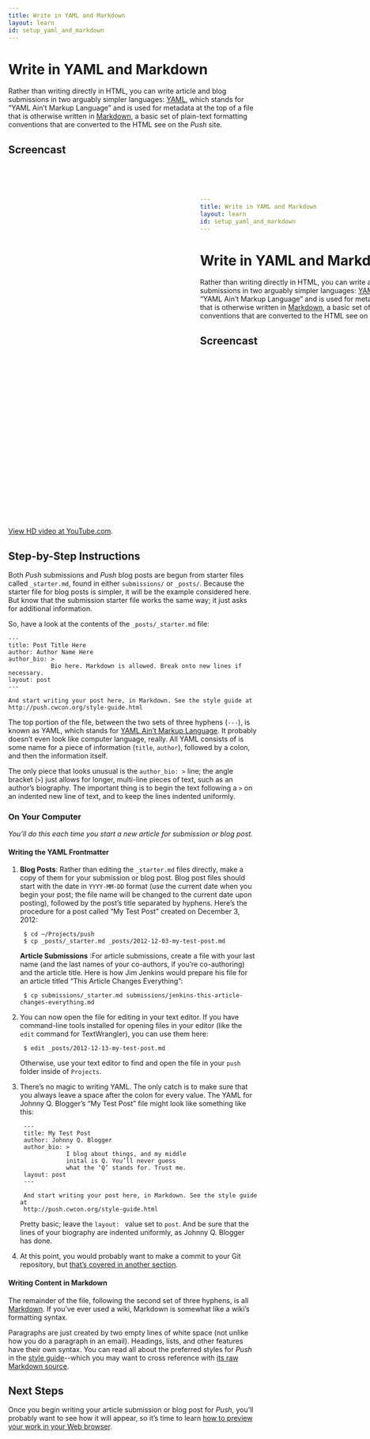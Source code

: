 ```yaml
---
title: Write in YAML and Markdown
layout: learn
id: setup_yaml_and_markdown
---
```


# Write in YAML and Markdown

Rather than writing directly in HTML, you can write article and blog submissions in two arguably
simpler languages: [YAML](http://www.yaml.org/), which stands for “YAML Ain’t Markup Language” and
is used for metadata at the top of a file that is otherwise written in
[Markdown](http://daringfireball.net/projects/markdown/syntax#overview), a basic set of plain-text
formatting conventions that are converted to the HTML see on the *Push* site.

## Screencast

<div class="video-container">
  <iframe width="1280" height="720" src="?rel=0" frameborder="0" allowfullscreen="allowfullscreen"> </iframe>
</div>

[View HD video at YouTube.com](http://www.youtube.com/watch_popup?v=AAAAAAAAAAAAA&hd=1).

## Step-by-Step Instructions

Both *Push* submissions and *Push* blog posts are begun from starter files called `_starter.md`,
found in either `submissions/` or `_posts/`. Because the starter file for blog posts is simpler, it
will be the example considered here. But know that the submission starter file works the same way;
it just asks for additional information.

So, have a look at the contents of the `_posts/_starter.md` file:

    ---
    title: Post Title Here
    author: Author Name Here
    author_bio: >
                Bio here. Markdown is allowed. Break onto new lines if necessary.
    layout: post
    ---

    And start writing your post here, in Markdown. See the style guide at
    http://push.cwcon.org/style-guide.html

The top portion of the file, between the two sets of three hyphens (`---`), is known as YAML, which
stands for [YAML Ain’t Markup Language](http://www.yaml.org/). It probably doesn’t even look like
computer language, really. All YAML consists of is some name for a piece of information (`title`,
`author`), followed by a colon, and then the information itself.

The only piece that looks unusual is the `author_bio: >` line; the angle bracket (`>`) just allows
for longer, multi-line pieces of text, such as an author’s biography. The important thing is to
begin the text following a `>` on an indented new line of text, and to keep the lines indented
uniformly.

### On Your Computer
*You’ll do this each time you start a new article for submission or blog post.*

#### Writing the YAML Frontmatter

1. **Blog Posts**: Rather than editing the `_starter.md` files directly, make a copy of them for
   your submission or blog post. Blog post files should start with the date in `YYYY-MM-DD` format
   (use the current date when you begin your post; the file name will be changed to the current date
   upon posting), followed by the post’s title separated by hyphens. Here’s the procedure for a post
   called “My Test Post” created on December 3, 2012:

        $ cd ~/Projects/push
        $ cp _posts/_starter.md _posts/2012-12-03-my-test-post.md

   **Article Submissions** :For article submissions, create a file with your last name (and the last
   names of your co-authors, if you’re co-authoring) and the article title. Here is how Jim Jenkins
   would prepare his file for an article titled “This Article Changes Everything”:

        $ cp submissions/_starter.md submissions/jenkins-this-article-changes-everything.md

2. You can now open the file for editing in your text editor. If you have command-line tools
   installed for opening files in your editor (like the `edit` command for TextWrangler), you
   can use them here:

        $ edit _posts/2012-12-13-my-test-post.md

   Otherwise, use your text editor to find and open the file in your `push` folder inside of
   `Projects`.

3. There’s no magic to writing YAML. The only catch is to make sure that you always leave a space
   after the colon for every value. The YAML for Johnny Q. Blogger’s “My Test Post” file might look
   like something like this:

        ---
        title: My Test Post
        author: Johnny Q. Blogger
        author_bio: >
                    I blog about things, and my middle
                    inital is Q. You’ll never guess
                    what the ‘Q’ stands for. Trust me.
        layout: post
        ---

        And start writing your post here, in Markdown. See the style guide at
        http://push.cwcon.org/style-guide.html

   Pretty basic; leave the `layout: ` value set to `post`. And be sure that the lines of your
   biography are indented uniformly, as Johnny Q. Blogger has done.

4. At this point, you would probably want to make a commit to your Git repository, but
   [that’s covered in another section](/learn/add-and-commit.html).

#### Writing Content in Markdown

The remainder of the file, following the second set of three hyphens, is all
[Markdown](http://daringfireball.net/projects/markdown/syntax). If you’ve ever used a wiki,
Markdown is somewhat like a wiki’s formatting syntax.

Paragraphs are just created by two empty lines of white space (not unlike how you do a paragraph
in an email). Headings, lists, and other features have their own syntax. You can read all about
the preferred styles for *Push* in the [style guide](/style-guide.html)--which you may want to
cross reference with
[its raw Markdown source](https://raw.github.com/cwcon/push/master/style-guide.md).

## Next Steps

Once you begin writing your article submission or blog post for *Push*, you’ll probably want to
see how it will appear, so it’s time to learn
[how to preview your work in your Web browser](/learn/previewing-work.html).
